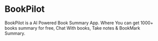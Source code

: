 # BookPilot
BookPilot is a AI Powered Book Summary App. Where You can get 1000+ books summary for free, Chat With books, Take notes &amp; BookMark Summary.
